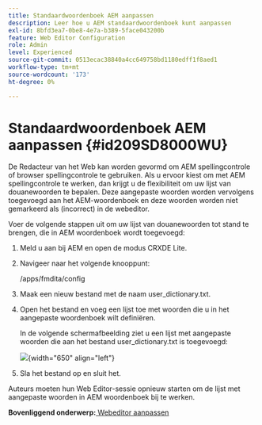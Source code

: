 ```yaml
---
title: Standaardwoordenboek AEM aanpassen
description: Leer hoe u AEM standaardwoordenboek kunt aanpassen
exl-id: 8bfd3ea7-0be8-4e7a-b389-5face043200b
feature: Web Editor Configuration
role: Admin
level: Experienced
source-git-commit: 0513ecac38840a4cc649758bd1180edff1f8aed1
workflow-type: tm+mt
source-wordcount: '173'
ht-degree: 0%

---
```


# Standaardwoordenboek AEM aanpassen {#id209SD8000WU}

De Redacteur van het Web kan worden gevormd om AEM spellingcontrole of browser spellingcontrole te gebruiken. Als u ervoor kiest om met AEM spellingcontrole te werken, dan krijgt u de flexibiliteit om uw lijst van douanewoorden te bepalen. Deze aangepaste woorden worden vervolgens toegevoegd aan het AEM-woordenboek en deze woorden worden niet gemarkeerd als \(incorrect\) in de webeditor.

Voer de volgende stappen uit om uw lijst van douanewoorden tot stand te brengen, die in AEM woordenboek wordt toegevoegd:

1. Meld u aan bij AEM en open de modus CRXDE Lite.

1. Navigeer naar het volgende knooppunt:

   /apps/fmdita/config

1. Maak een nieuw bestand met de naam user\_dictionary.txt.

1. Open het bestand en voeg een lijst toe met woorden die u in het aangepaste woordenboek wilt definiëren.

   In de volgende schermafbeelding ziet u een lijst met aangepaste woorden die aan het bestand user\_dictionary.txt is toegevoegd:

   ![](assets/custom-words-list-dictionary.png){width="650" align="left"}

1. Sla het bestand op en sluit het.


Auteurs moeten hun Web Editor-sessie opnieuw starten om de lijst met aangepaste woorden in AEM woordenboek bij te werken.

**Bovenliggend onderwerp:**[ Webeditor aanpassen](conf-web-editor.md)
